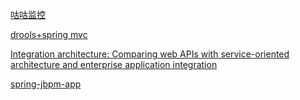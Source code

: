 [咕咕监控](https://github.com/ParryQiu/GuGuJianKong)

[drools+spring mvc](https://github.com/deepu105/drools-demo)

[Integration architecture: Comparing web APIs with service-oriented architecture and enterprise application integration](http://www.ibm.com/developerworks/websphere/library/techarticles/1503_clark/1305_clark.html)

[spring-jbpm-app](https://github.com/mswiderski/spring-jbpm-app.git)